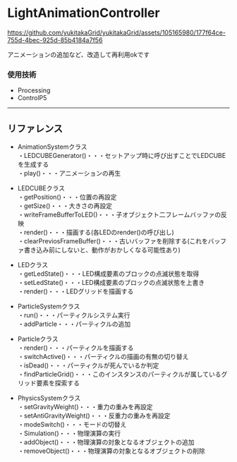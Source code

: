 # LightAnimationController
https://github.com/yukitakaGrid/yukitakaGrid/assets/105165980/177f64ce-755d-4bec-925d-85b4184a7f56

アニメーションの追加など、改造して再利用okです

### 使用技術
- Processing
- ControlP5
***

## リファレンス
- AnimationSystemクラス  
・LEDCUBEGenerator()・・・セットアップ時に呼び出すことでLEDCUBEを生成する  
・play()・・・アニメーションの再生  

- LEDCUBEクラス  
・getPosition()・・・位置の再設定  
・getSize()・・・大きさの再設定  
・writeFrameBufferToLED()・・・子オブジェクト二フレームバッファの反映  
・render()・・・描画する(各LEDのrender()の呼び出し)  
・clearPreviosFrameBuffer()・・・古いバッファを削除する(これをバッファ書き込み前にしないと、動作がおかしくなる可能性あり)  

- LEDクラス  
・getLedState()・・・LED構成要素のブロックの点滅状態を取得  
・setLedState()・・・LED構成要素のブロックの点滅状態を上書き  
・render()・・・LEDグリッドを描画する  

- ParticleSystemクラス  
・run()・・・パーティクルシステム実行  
・addParticle・・・パーティクルの追加  

- Particleクラス  
・render()・・・パーティクルを描画する  
・switchActive()・・・パーティクルの描画の有無の切り替え  
・isDead()・・・パーティクルが死んでいるか判定  
・findParticleGrid()・・・このインスタンスのパーティクルが属しているグリッド要素を探索する  

- PhysicsSystemクラス  
・setGravityWeight()・・・重力の重みを再設定  
・setAntiGravityWeight()・・・反重力の重みを再設定  
・modeSwitch()・・・モードの切替え  
・Simulation()・・・物理演算の実行  
・addObject()・・・物理演算の対象となるオブジェクトの追加  
・removeObject()・・・物理演算の対象となるオブジェクトの削除  

